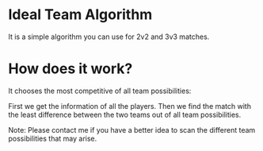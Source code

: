 # Ideal Team Algorithm

It is a simple algorithm you can use for 2v2 and 3v3 matches.

# How does it work?

It chooses the most competitive of all team possibilities:

First we get the information of all the players. Then we find the match with the least difference between the two teams out of all team possibilities.

Note: Please contact me if you have a better idea to scan the different team possibilities that may arise.
